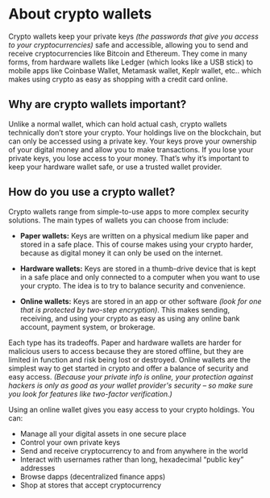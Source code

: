 # About crypto wallets

Crypto wallets keep your private keys _(the passwords that give you access to your cryptocurrencies)_ safe and accessible, allowing you to send and receive cryptocurrencies like Bitcoin and Ethereum. They come in many forms, from hardware wallets like Ledger (which looks like a USB stick) to mobile apps like Coinbase Wallet, Metamask wallet, Keplr wallet, etc.. which makes using crypto as easy as shopping with a credit card online.

## Why are crypto wallets important?
Unlike a normal wallet, which can hold actual cash, crypto wallets technically don’t store your crypto. Your holdings live on the blockchain, but can only be accessed using a private key. Your keys prove your ownership of your digital money and allow you to make transactions. If you lose your private keys, you lose access to your money. That’s why it’s important to keep your hardware wallet safe, or use a trusted wallet provider.

## How do you use a crypto wallet?
Crypto wallets range from simple-to-use apps to more complex security solutions. The main types of wallets you can choose from include:

* **Paper wallets:** Keys are written on a physical medium like paper and stored in a safe place. This of course makes using your crypto harder, because as digital money it can only be used on the internet.   

* **Hardware wallets:** Keys are stored in a thumb-drive device that is kept in a safe place and only connected to a computer when you want to use your crypto. The idea is to try to balance security and convenience.

* **Online wallets:** Keys are stored in an app or other software _(look for one that is protected by two-step encryption)_. This makes sending, receiving, and using your crypto as easy as using any online bank account, payment system, or brokerage.   

Each type has its tradeoffs. Paper and hardware wallets are harder for malicious users to access because they are stored offline, but they are limited in function and risk being lost or destroyed. Online wallets are the simplest way to get started in crypto and offer a balance of security and easy access. _(Because your private info is online, your protection against hackers is only as good as your wallet provider's security – so make sure you look for features like two-factor verification.)_

Using an online wallet gives you easy access to your crypto holdings. You can:

* Manage all your digital assets in one secure place 
* Control your own private keys 
* Send and receive cryptocurrency to and from anywhere in the world 
* Interact with usernames rather than long, hexadecimal “public key” addresses 
* Browse dapps (decentralized finance apps) 
* Shop at stores that accept cryptocurrency
